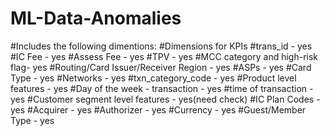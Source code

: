 # ML-Data-Anomalies
#Includes the following dimentions:
#Dimensions for KPIs
#trans_id - yes 
#IC Fee - yes 
#Assess Fee - yes 
#TPV - yes 
#MCC category and high-risk flag- yes
#Routing/Card Issuer/Receiver Region - yes 
#ASPs - yes 
#Card Type - yes 
#Networks - yes 
#txn_category_code - yes 
#Product level features - yes 
#Day of the week - transaction - yes
#time of transaction - yes 
#Customer segment level features - yes(need check)
#IC Plan Codes - yes 
#Acquirer - yes 
#Authorizer - yes 
#Currency - yes 
#Guest/Member Type - yes 

